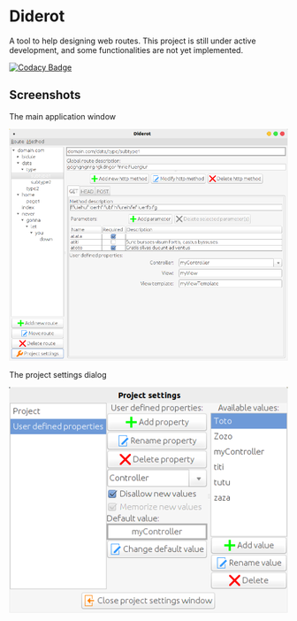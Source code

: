 # Diderot
A tool to help designing web routes. This project is still under active development, and some functionalities are not yet implemented.

[![Codacy Badge](https://api.codacy.com/project/badge/Grade/ee2f35e72c6942d59cc8d000941790c0)](https://www.codacy.com/app/josephcaillet/Diderot?utm_source=github.com&amp;utm_medium=referral&amp;utm_content=PCYoshi/Diderot&amp;utm_campaign=Badge_Grade)

## Screenshots

The main application window

![The main application window](https://raw.githubusercontent.com/JosephCaillet/Diderot/master/rsc/mainWindow.png)

The project settings dialog

![The project settings dialog](https://raw.githubusercontent.com/JosephCaillet/Diderot/master/rsc/projectSettingsdialog.png)
